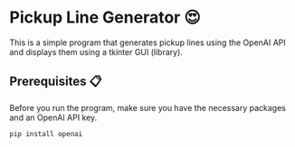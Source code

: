 # Pickup Line Generator  :heart_eyes:

This is a simple program that generates pickup lines using the OpenAI API and displays them using a tkinter GUI (library).

## Prerequisites :clipboard:

Before you run the program, make sure you have the necessary packages and an OpenAI API key.

```bash
pip install openai

